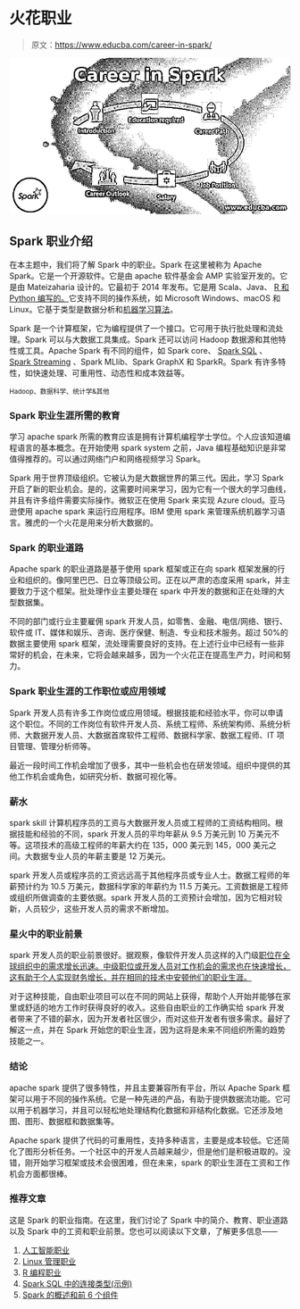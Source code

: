 # 火花职业

> 原文：<https://www.educba.com/career-in-spark/>

![Career in Spark](img/747f307bf9322feaebfe74ef8ee810f6.png)



## Spark 职业介绍

在本主题中，我们将了解 Spark 中的职业。Spark 在这里被称为 Apache Spark。它是一个开源软件。它是由 apache 软件基金会 AMP 实验室开发的。它是由 Mateizaharia 设计的。它最初于 2014 年发布。它是用 Scala、Java、 [R 和 Python 编写的。](https://www.educba.com/r-vs-python/)它支持不同的操作系统，如 Microsoft Windows、macOS 和 Linux。它基于类型是数据分析和[机器学习算法](https://www.educba.com/machine-learning-algorithms/)。

Spark 是一个计算框架，它为编程提供了一个接口。它可用于执行批处理和流处理。Spark 可以与大数据工具集成。Spark 还可以访问 Hadoop 数据源和其他特性或工具。Apache Spark 有不同的组件，如 Spark core、 [Spark SQL](https://www.educba.com/spark-sql-dataframe/) 、 [Spark Streaming](https://www.educba.com/spark-streaming/) 、Spark MLlib、Spark GraphX 和 SparkR。Spark 有许多特性，如快速处理、可重用性、动态性和成本效益等。

<small>Hadoop、数据科学、统计学&其他</small>

### Spark 职业生涯所需的教育

学习 apache spark 所需的教育应该是拥有计算机编程学士学位。个人应该知道编程语言的基本概念。在开始使用 spark system 之前，Java 编程基础知识是非常值得推荐的。可以通过网络门户和网络视频学习 Spark。

Spark 用于世界顶级组织。它被认为是大数据世界的第三代。因此，学习 Spark 开启了新的职业机会。是的，这需要时间来学习，因为它有一个很大的学习曲线，并且有许多组件需要实际操作。微软正在使用 Spark 来实现 Azure cloud。亚马逊使用 apache spark 来运行应用程序。IBM 使用 spark 来管理系统机器学习语言。雅虎的一个火花是用来分析大数据的。

### Spark 的职业道路

Apache spark 的职业道路是基于使用 spark 框架或正在向 spark 框架发展的行业和组织的。像阿里巴巴、日立等顶级公司。正在以严肃的态度采用 spark，并主要致力于这个框架。批处理作业主要处理在 spark 中开发的数据和正在处理的大型数据集。

不同的部门或行业主要雇佣 spark 开发人员，如零售、金融、电信/网络、银行、软件或 IT、媒体和娱乐、咨询、医疗保健、制造、专业和技术服务。超过 50%的数据主要使用 spark 框架，流处理需要良好的支持。在上述行业中已经有一些非常好的机会，在未来，它将会越来越多，因为一个火花正在提高生产力，时间和努力。

### Spark 职业生涯的工作职位或应用领域

Spark 开发人员有许多工作岗位或应用领域。根据技能和经验水平，你可以申请这个职位。不同的工作岗位有软件开发人员、系统工程师、系统架构师、系统分析师、大数据开发人员、大数据首席软件工程师、数据科学家、数据工程师、IT 项目管理、管理分析师等。

最近一段时间工作机会增加了很多，其中一些机会也在研发领域。组织中提供的其他工作机会或角色，如研究分析、数据可视化等。

### 薪水

spark skill 计算机程序员的工资与大数据开发人员或工程师的工资结构相同。根据技能和经验的不同，spark 开发人员的平均年薪从 9.5 万美元到 10 万美元不等。这项技术的高级工程师的年薪大约在 135，000 美元到 145，000 美元之间。大数据专业人员的年薪主要是 12 万美元。

spark 开发人员或程序员的工资远远高于其他程序员或专业人士。数据工程师的年薪预计约为 10.5 万美元，数据科学家的年薪约为 11.5 万美元。工资数据是工程师或组织所做调查的主要依据。spark 开发人员的工资预计会增加，因为它相对较新，人员较少，这些开发人员的需求不断增加。

### 星火中的职业前景

spark 开发人员的职业前景很好。据观察，像软件开发人员这样的入门级[职位在全球组织中的需求增长迅速。中级职位或开发人员对工作机会的需求也在快速增长，这有助于个人实现财务增长，并在相同的技术中安顿他们的职业生涯。](https://www.educba.com/career-as-a-software-developers/)

对于这种技能，自由职业项目可以在不同的网站上获得，帮助个人开始并能够在家里或舒适的地方工作时获得良好的收入。这些自由职业的工作确实给 spark 开发者带来了不错的薪水，因为开发者社区很少，而对这些开发者有很多需求。最好了解这一点，并在 Spark 开始您的职业生涯，因为这将是未来不同组织所需的趋势技能之一。

### 结论

apache spark 提供了很多特性，并且主要兼容所有平台，所以 Apache Spark 框架可以用于不同的操作系统。它是一种先进的产品，有助于提供数据流功能。它可以用于机器学习，并且可以轻松地处理结构化数据和非结构化数据。它还涉及地图、图形、数据框和数据集等。

Apache spark 提供了代码的可重用性，支持多种语言，主要是成本较低。它还简化了图形分析任务。一个社区中的开发人员越来越少，但是他们是积极进取的。没错，刚开始学习框架或技术会很困难，但在未来，spark 的职业生涯在工资和工作机会方面都很棒。

### 推荐文章

这是 Spark 的职业指南。在这里，我们讨论了 Spark 中的简介、教育、职业道路以及 Spark 中的工资和职业前景。您也可以阅读以下文章，了解更多信息——

1.  [人工智能职业](https://www.educba.com/careers-in-artificial-intelligence/)
2.  [Linux 管理职业](https://www.educba.com/careers-in-linux-administration/)
3.  [R 编程职业](https://www.educba.com/careers-in-r-programming/)
4.  [Spark SQL 中的连接类型(示例)](https://www.educba.com/join-in-spark-sql/)
5.  [Spark 的概述和前 6 个组件](https://www.educba.com/spark-components/)





